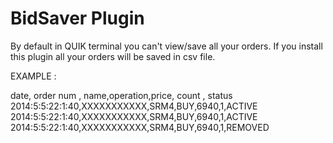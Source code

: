 BidSaver Plugin
========

By default in QUIK  terminal you can't view/save all your orders.
If you install this plugin all your  orders will be saved in csv file.

EXAMPLE :

date, order num , name,operation,price, count , status
2014:5:5:22:1:40,XXXXXXXXXXX,SRM4,BUY,6940,1,ACTIVE
2014:5:5:22:1:40,XXXXXXXXXXX,SRM4,BUY,6940,1,ACTIVE
2014:5:5:22:1:40,XXXXXXXXXXX,SRM4,BUY,6940,1,REMOVED



